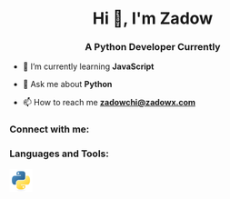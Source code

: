 <h1 align="center">Hi 👋, I'm Zadow</h1>
<h3 align="center">A Python Developer Currently</h3>

- 🌱 I’m currently learning **JavaScript**

- 💬 Ask me about **Python**

- 📫 How to reach me **zadowchi@zadowx.com**

<h3 align="left">Connect with me:</h3>
<p align="left">
</p>

<h3 align="left">Languages and Tools:</h3>
<p align="left"> <a href="https://www.python.org" target="_blank" rel="noreferrer"> <img src="https://raw.githubusercontent.com/devicons/devicon/master/icons/python/python-original.svg" alt="python" width="40" height="40"/> </a> </p>
